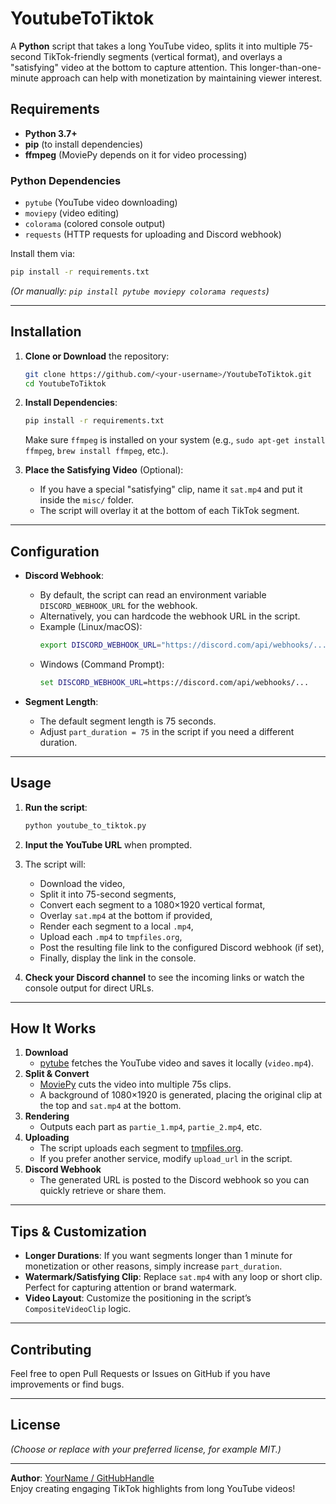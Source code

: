 # YoutubeToTiktok

A **Python** script that takes a long YouTube video, splits it into multiple 75-second TikTok-friendly segments (vertical format), and overlays a "satisfying" video at the bottom to capture attention. This longer-than-one-minute approach can help with monetization by maintaining viewer interest.


## Requirements

- **Python 3.7+**  
- **pip** (to install dependencies)  
- **ffmpeg** (MoviePy depends on it for video processing)

### Python Dependencies

- `pytube` (YouTube video downloading)  
- `moviepy` (video editing)  
- `colorama` (colored console output)  
- `requests` (HTTP requests for uploading and Discord webhook)

Install them via:
```bash
pip install -r requirements.txt
```

*(Or manually: `pip install pytube moviepy colorama requests`)*

---

## Installation

1. **Clone or Download** the repository:
   ```bash
   git clone https://github.com/<your-username>/YoutubeToTiktok.git
   cd YoutubeToTiktok
   ```

2. **Install Dependencies**:
   ```bash
   pip install -r requirements.txt
   ```
   Make sure `ffmpeg` is installed on your system (e.g., `sudo apt-get install ffmpeg`, `brew install ffmpeg`, etc.).

3. **Place the Satisfying Video** (Optional):
   - If you have a special "satisfying" clip, name it `sat.mp4` and put it inside the `misc/` folder.
   - The script will overlay it at the bottom of each TikTok segment.

---

## Configuration

- **Discord Webhook**:  
  - By default, the script can read an environment variable `DISCORD_WEBHOOK_URL` for the webhook.  
  - Alternatively, you can hardcode the webhook URL in the script.  
  - Example (Linux/macOS):
    ```bash
    export DISCORD_WEBHOOK_URL="https://discord.com/api/webhooks/..."
    ```
  - Windows (Command Prompt):
    ```cmd
    set DISCORD_WEBHOOK_URL=https://discord.com/api/webhooks/...
    ```

- **Segment Length**:  
  - The default segment length is 75 seconds.  
  - Adjust `part_duration = 75` in the script if you need a different duration.

---

## Usage

1. **Run the script**:
   ```bash
   python youtube_to_tiktok.py
   ```
2. **Input the YouTube URL** when prompted.  
3. The script will:
   - Download the video,
   - Split it into 75-second segments,
   - Convert each segment to a 1080×1920 vertical format,
   - Overlay `sat.mp4` at the bottom if provided,
   - Render each segment to a local `.mp4`,
   - Upload each `.mp4` to `tmpfiles.org`,
   - Post the resulting file link to the configured Discord webhook (if set),
   - Finally, display the link in the console.

4. **Check your Discord channel** to see the incoming links or watch the console output for direct URLs.

---

## How It Works

1. **Download**  
   - [pytube](https://github.com/pytube/pytube) fetches the YouTube video and saves it locally (`video.mp4`).
2. **Split & Convert**  
   - [MoviePy](https://github.com/Zulko/moviepy) cuts the video into multiple 75s clips.  
   - A background of 1080×1920 is generated, placing the original clip at the top and `sat.mp4` at the bottom.
3. **Rendering**  
   - Outputs each part as `partie_1.mp4`, `partie_2.mp4`, etc.
4. **Uploading**  
   - The script uploads each segment to [tmpfiles.org](https://tmpfiles.org/).  
   - If you prefer another service, modify `upload_url` in the script.
5. **Discord Webhook**  
   - The generated URL is posted to the Discord webhook so you can quickly retrieve or share them.

---

## Tips & Customization

- **Longer Durations**: If you want segments longer than 1 minute for monetization or other reasons, simply increase `part_duration`.
- **Watermark/Satisfying Clip**: Replace `sat.mp4` with any loop or short clip. Perfect for capturing attention or brand watermark.
- **Video Layout**: Customize the positioning in the script’s `CompositeVideoClip` logic.

---

## Contributing

Feel free to open Pull Requests or Issues on GitHub if you have improvements or find bugs.

---

## License

*(Choose or replace with your preferred license, for example MIT.)*

---

**Author**: [YourName / GitHubHandle](https://github.com/YourUsername)  
Enjoy creating engaging TikTok highlights from long YouTube videos!
```
